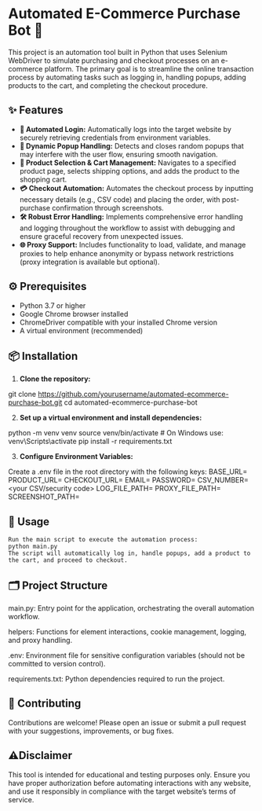 # Automated E-Commerce Purchase Bot 🚀

This project is an automation tool built in Python that uses Selenium WebDriver to simulate purchasing and checkout processes on an e-commerce platform. The primary goal is to streamline the online transaction process by automating tasks such as logging in, handling popups, adding products to the cart, and completing the checkout procedure.

## ✨ Features

- **🔐 Automated Login:** Automatically logs into the target website by securely retrieving credentials from environment variables.
- **👻 Dynamic Popup Handling:** Detects and closes random popups that may interfere with the user flow, ensuring smooth navigation.
- **🛒 Product Selection & Cart Management:** Navigates to a specified product page, selects shipping options, and adds the product to the shopping cart.
- **💳 Checkout Automation:** Automates the checkout process by inputting necessary details (e.g., CSV code) and placing the order, with post-purchase confirmation through screenshots.
- **🛠️ Robust Error Handling:** Implements comprehensive error handling and logging throughout the workflow to assist with debugging and ensure graceful recovery from unexpected issues.
- **🌐 Proxy Support:** Includes functionality to load, validate, and manage proxies to help enhance anonymity or bypass network restrictions (proxy integration is available but optional).

## ⚙️ Prerequisites

- Python 3.7 or higher
- Google Chrome browser installed
- ChromeDriver compatible with your installed Chrome version
- A virtual environment (recommended)

## 📦 Installation

1. **Clone the repository:**

  git clone https://github.com/yourusername/automated-ecommerce-purchase-bot.git
  cd automated-ecommerce-purchase-bot

2. **Set up a virtual environment and install dependencies:**
  
  python -m venv venv
  source venv/bin/activate   # On Windows use: venv\Scripts\activate
  pip install -r requirements.txt

3. **Configure Environment Variables:**

  Create a .env file in the root directory with the following keys:
  BASE_URL=<target website base URL>
  PRODUCT_URL=<product URL>
  CHECKOUT_URL=<checkout URL>
  EMAIL=<your email address>
  PASSWORD=<your password>
  CSV_NUMBER=<your CSV/security code>
  LOG_FILE_PATH=<path to your log file>
  PROXY_FILE_PATH=<path to your proxy list file>
  SCREENSHOT_PATH=<path to save screenshots>

  ## 🚀 **Usage**

    Run the main script to execute the automation process:
    python main.py
    The script will automatically log in, handle popups, add a product to the cart, and proceed to checkout.

 ## 🗂️ **Project Structure**
  
  main.py: Entry point for the application, orchestrating the overall automation workflow.

  helpers: Functions for element interactions, cookie management, logging, and proxy handling.

  .env: Environment file for sensitive configuration variables (should not be committed to version control).

  requirements.txt: Python dependencies required to run the project.

## 🤝 **Contributing**

  Contributions are welcome! Please open an issue or submit a pull request with your suggestions, improvements, or bug fixes.

## ⚠️**Disclaimer**
This tool is intended for educational and testing purposes only. Ensure you have proper authorization before automating interactions with any website, and use it responsibly in compliance with the target website’s terms of service.    

    
